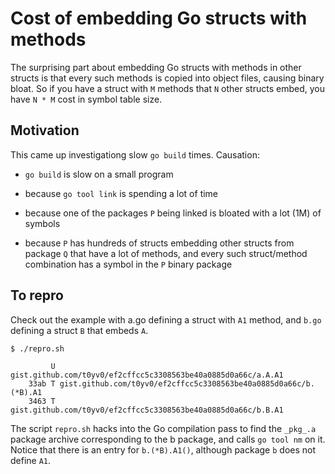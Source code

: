 # Cost of embedding Go structs with methods

The surprising part about embedding Go structs with methods in other
structs is that every such methods is copied into object files,
causing binary bloat. So if you have a struct with `M` methods that
`N` other structs embed, you have `N * M` cost in symbol table size.

## Motivation

This came up investigationg slow `go build` times. Causation:

- `go build` is slow on a small program

- because `go tool link` is spending a lot of time

- because one of the packages `P` being linked is bloated with a lot
  (1M) of symbols

- because `P` has hundreds of structs embedding other structs from
  package `Q` that have a lot of methods, and every such struct/method
  combination has a symbol in the `P` binary package

## To repro

Check out the example with a.go defining a struct with `A1` method,
and `b.go` defining a struct `B` that embeds `A`.


```
$ ./repro.sh

         U gist.github.com/t0yv0/ef2cffcc5c3308563be40a0885d0a66c/a.A.A1
    33ab T gist.github.com/t0yv0/ef2cffcc5c3308563be40a0885d0a66c/b.(*B).A1
    3463 T gist.github.com/t0yv0/ef2cffcc5c3308563be40a0885d0a66c/b.B.A1
```


The script `repro.sh` hacks into the Go compilation pass to find the
`_pkg_.a` package archive corresponding to the b package, and calls
`go tool nm` on it. Notice that there is an entry for `b.(*B).A1()`,
although package `b` does not define `A1`.
